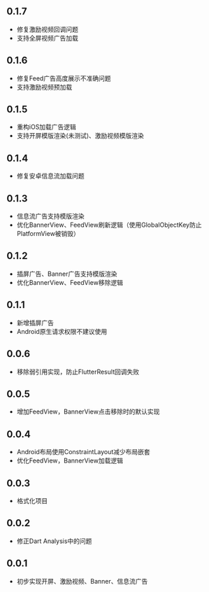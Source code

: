 ## 0.1.7

* 修复激励视频回调问题
* 支持全屏视频广告加载

## 0.1.6

* 修复Feed广告高度展示不准确问题
* 支持激励视频预加载

## 0.1.5

* 重构iOS加载广告逻辑
* 支持开屏模版渲染(未测试)、激励视频模版渲染

## 0.1.4

* 修复安卓信息流加载问题

## 0.1.3

* 信息流广告支持模版渲染
* 优化BannerView、FeedView刷新逻辑（使用GlobalObjectKey防止PlatformView被销毁）

## 0.1.2

* 插屏广告、Banner广告支持模版渲染
* 优化BannerView、FeedView移除逻辑

## 0.1.1

* 新增插屏广告
* Android原生请求权限不建议使用

## 0.0.6

* 移除弱引用实现，防止FlutterResult回调失败


## 0.0.5

* 增加FeedView，BannerView点击移除时的默认实现


## 0.0.4

* Android布局使用ConstraintLayout减少布局嵌套
* 优化FeedView，BannerView加载逻辑


## 0.0.3

* 格式化项目


## 0.0.2

* 修正Dart Analysis中的问题


## 0.0.1

* 初步实现开屏、激励视频、Banner、信息流广告




